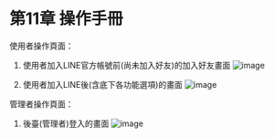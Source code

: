 # 第11章	操作手冊
使用者操作頁面：

1. 使用者加入LINE官方帳號前(尚未加入好友)的加入好友畫面
![image](https://user-images.githubusercontent.com/97924094/200527747-949576a2-38fe-481d-a7e8-ab295694214f.png)

2. 使用者加入LINE後(含底下各功能選項)的畫面 
![image](https://user-images.githubusercontent.com/97924094/200528223-18be6f49-1f0d-4817-b4eb-e94951ba1014.png)

管理者操作頁面：
1. 後臺(管理者)登入的畫面
![image](https://user-images.githubusercontent.com/97924094/201300434-c140663a-c153-4c57-a881-c7158162a55f.png)
